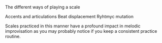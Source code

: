 The different ways of playing a scale

Accents and articulations
Beat displacement
Ryhtmyc mutation

Scales practiced in this manner have a profound impact in melodic improvisation
as you may probably notice if you keep a consistent practice routine.
